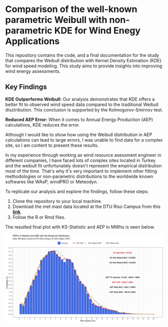 # Comparison of the well-known parametric Weibull with non-parametric KDE for Wind Enegy Applications

This repository contains the code, and a final documentation for the study that compares the Weibull distribution with Kernel Density Estimation (KDE) for wind speed modeling. This study aims to provide insights into improving wind energy assessments.

## Key Findings

**KDE Outperforms Weibull:** Our analysis demonstrates that KDE offers a better fit to observed wind speed data compared to the traditional Weibull disztribution. This conclusion is supported by the Kolmogorov-Smirnov test.

**Reduced AEP Error:** When it comes to Annual Energy Production (AEP) calculations, KDE reduces the error.

Although I would like to show how using the Weibull distribution in AEP calculations can lead to large errors, I was unable to find data for a complex site, so I am content to present these results.

In my experience through working as wind resource asessment engineer in different companies, I have faced lots of complex sites located in Turkey and the weibull fit unfortunately doesn't represent the empirical distribution most of the time. That's why it's very important to implement other fitting methodologies or non-parametric distributions to the worldwide known softwares like WAsP, windPRO or Meteodyn.

To replicate our analysis and explore the findings, follow these steps:

1. Clone the repository to your local machine.
2. Download the met mast data located at the DTU Riso Campus from this **[link](https://gitlab.windenergy.dtu.dk/fair-data/winddata-revamp/winddata-documentation/-/blob/master/risoe_m.md)**.
3. Follow the R or Rmd files.

The resulted final plot with KS-Statistic and AEP in MWhs is seen below.

![](final_plot.jpeg)


